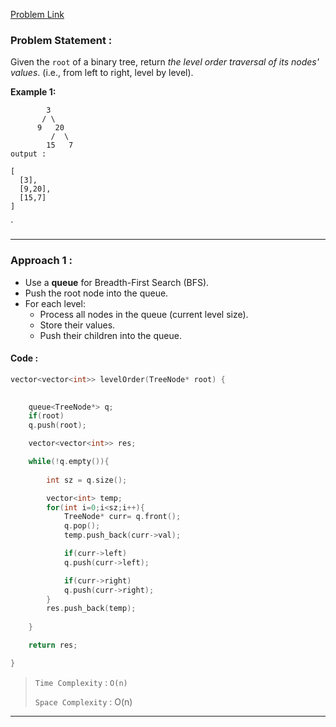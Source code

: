 [Problem Link](https://leetcode.com/problems/binary-tree-level-order-traversal/description/)
### Problem Statement : 

Given the `root` of a binary tree, return _the level order traversal of its nodes' values_. (i.e., from left to right, level by level).

**Example 1:**

```
        3
       / \
      9   20
         /  \
        15   7
output : 

[
  [3],
  [9,20],
  [15,7]
]

```
`

---


###  Approach 1 :

- Use a **queue** for Breadth-First Search (BFS).
- Push the root node into the queue.
- For each level:
    - Process all nodes in the queue (current level size).
    - Store their values.
    - Push their children into the queue.

#### Code :

```cpp
vector<vector<int>> levelOrder(TreeNode* root) {
	

	queue<TreeNode*> q;
	if(root)
	q.push(root);

	vector<vector<int>> res;

	while(!q.empty()){
		
		int sz = q.size();

		vector<int> temp;
		for(int i=0;i<sz;i++){
			TreeNode* curr= q.front();
			q.pop();
			temp.push_back(curr->val);

			if(curr->left)
			q.push(curr->left);

			if(curr->right)
			q.push(curr->right);  
		}
		res.push_back(temp);
	
	}

	return res;

}

```


> `Time Complexity` : `O(n)`
> 
> `Space Complexity` : O(n) 

---

